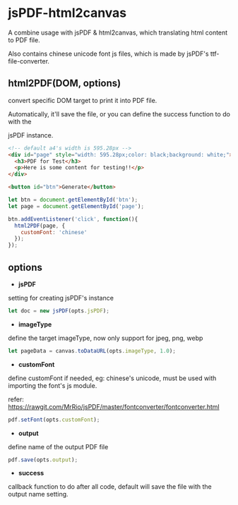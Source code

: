 # jsPDF-html2canvas
A combine usage with jsPDF &amp; html2canvas, which translating html content to PDF file.

Also contains chinese unicode font js files, which is made by jsPDF's ttf-file-converter.

## html2PDF(DOM, options)

convert specific DOM target to print it into PDF file.

Automatically, it'll save the file, or you can define the success function to do with the

jsPDF instance.

```html
<!-- default a4's width is 595.28px -->
<div id="page" style="width: 595.28px;color: black;background: white;">
  <h3>PDF for Test</h3>
  <p>Here is some content for testing!!</p>
</div>

<button id="btn">Generate</button>
```

```js
let btn = document.getElementById('btn');
let page = document.getElementById('page');

btn.addEventListener('click', function(){
  html2PDF(page, {
    customFont: 'chinese'
  });
});
```

## options

- **jsPDF**

setting for creating jsPDF's instance

```js
let doc = new jsPDF(opts.jsPDF);
```

- **imageType**

define the target imageType, now only support for jpeg, png, webp

```js
let pageData = canvas.toDataURL(opts.imageType, 1.0);
```

- **customFont**

define customFont if needed, eg: chinese's unicode, must be used with importing the font's js module.

refer: https://rawgit.com/MrRio/jsPDF/master/fontconverter/fontconverter.html

```js
pdf.setFont(opts.customFont);
```

- **output**

define name of the output PDF file

```js
pdf.save(opts.output);
```

- **success**

callback function to do after all code, default will save the file with the output name setting.
